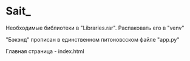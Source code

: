 # Sait_

Необходимые библиотеки в "Libraries.rar". Распаковать его в "venv"

"Бэкэнд" прописан в единственном питоновсском файле "app.py"

Главная страница - index.html
